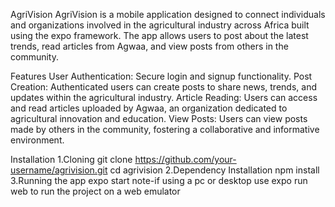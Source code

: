 
AgriVision
AgriVision is a mobile application designed to connect individuals and organizations involved in the agricultural industry across Africa built using the expo framework.
The app allows users to post about the latest trends, read articles from Agwaa, and view posts from others in the community.


Features
User Authentication: Secure login and signup functionality.
Post Creation: Authenticated users can create posts to share news, trends, and updates within the agricultural industry.
Article Reading: Users can access and read articles uploaded by Agwaa, an organization dedicated to agricultural innovation and education.
View Posts: Users can view posts made by others in the community, fostering a collaborative and informative environment.

Installation 
1.Cloning
git clone https://github.com/your-username/agrivision.git
cd agrivision
2.Dependency Installation
npm install
3.Running the app
 expo start 
 note-if using a pc or desktop use expo run web to run the project on a web emulator
 



